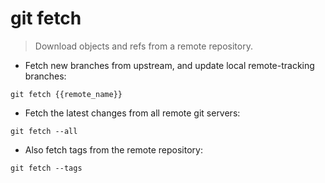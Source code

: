 # git fetch

> Download objects and refs from a remote repository.

- Fetch new branches from upstream, and update local remote-tracking branches:

`git fetch {{remote_name}}`

- Fetch the latest changes from all remote git servers:

`git fetch --all`

- Also fetch tags from the remote repository:

`git fetch --tags`
